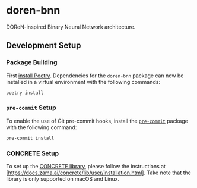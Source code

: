 # doren-bnn

DOReN-inspired Binary Neural Network architecture.

## Development Setup

### Package Building

First [install Poetry](https://python-poetry.org/docs/#installation). Dependencies for
the `doren-bnn` package can now be installed in a virtual environment with the following
commands:

```bash
poetry install
```

### `pre-commit` Setup

To enable the use of Git pre-commit hooks, install the
[`pre-commit`](https://pre-commit.com/) package with the following command:

```bash
pre-commit install
```

### CONCRETE Setup

To set up the [CONCRETE library](https://www.zama.ai/concrete-framework), please follow
the instructions at [https://docs.zama.ai/concrete/lib/user/installation.html]. Take
note that the library is only supported on macOS and Linux.
